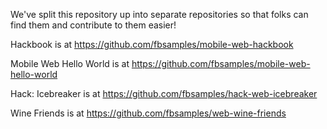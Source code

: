 We've split this repository up into separate repositories so that folks can find them and contribute to them easier!

Hackbook is at https://github.com/fbsamples/mobile-web-hackbook

Mobile Web Hello World is at https://github.com/fbsamples/mobile-web-hello-world

Hack: Icebreaker is at https://github.com/fbsamples/hack-web-icebreaker

Wine Friends is at https://github.com/fbsamples/web-wine-friends
